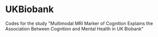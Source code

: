 # UKBiobank
Codes for the study "Multimodal MRI Marker of Cognition Explains the Association Between Cognition and Mental Health in UK Biobank"
